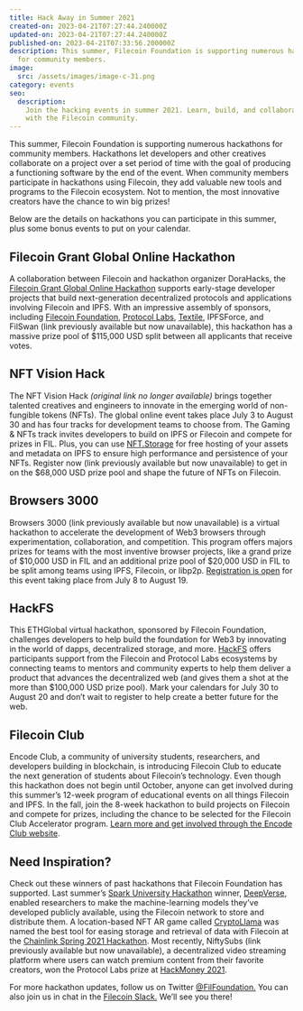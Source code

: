 ```yaml
---
title: Hack Away in Summer 2021
created-on: 2023-04-21T07:27:44.240000Z
updated-on: 2023-04-21T07:27:44.240000Z
published-on: 2023-04-21T07:33:56.200000Z
description: This summer, Filecoin Foundation is supporting numerous hackathons
  for community members.
image:
  src: /assets/images/image-c-31.png
category: events
seo:
  description:
    Join the hacking events in summer 2021. Learn, build, and collaborate
    with the Filecoin community.
---
```


This summer, Filecoin Foundation is supporting numerous hackathons for community members. Hackathons let developers and other creatives collaborate on a project over a set period of time with the goal of producing a functioning software by the end of the event. When community members participate in hackathons using Filecoin, they add valuable new tools and programs to the Filecoin ecosystem. Not to mention, the most innovative creators have the chance to win big prizes!

Below are the details on hackathons you can participate in this summer, plus some bonus events to put on your calendar.

## Filecoin Grant Global Online Hackathon

A collaboration between Filecoin and hackathon organizer DoraHacks, the [Filecoin Grant Global Online Hackathon](https://www.eventbrite.com/e/share-115k-prizes-filecoin-grant-online-hackathon-may-1-july-18-registration-159309796891) supports early-stage developer projects that build next-generation decentralized protocols and applications involving Filecoin and IPFS. With an impressive assembly of sponsors, including [Filecoin Foundation](/), [Protocol Labs](https://protocol.ai/), [Textile](https://www.textile.io/), IPFSForce, and FilSwan (link previously available but now unavailable), this hackathon has a massive prize pool of $115,000 USD split between all applicants that receive votes.

## NFT Vision Hack

The NFT Vision Hack _(original link no longer available)_ brings together talented creatives and engineers to innovate in the emerging world of non-fungible tokens (NFTs). The global online event takes place July 3 to August 30 and has four tracks for development teams to choose from. The Gaming & NFTs track invites developers to build on IPFS or Filecoin and compete for prizes in FIL. Plus, you can use [NFT.Storage](/ecosystem-explorer/nft-storage) for free hosting of your assets and metadata on IPFS to ensure high performance and persistence of your NFTs. Register now (link previously available but now unavailable) to get in on the $68,000 USD prize pool and shape the future of NFTs on Filecoin.

## Browsers 3000

Browsers 3000 (link previously available but now unavailable) is a virtual hackathon to accelerate the development of Web3 browsers through experimentation, collaboration, and competition. This program offers majors prizes for teams with the most inventive browser projects, like a grand prize of $10,000 USD in FIL and an additional prize pool of $20,000 USD in FIL to be split among teams using IPFS, Filecoin, or libp2p. [Registration is open](https://browsers3000.devpost.com/) for this event taking place from July 8 to August 19.

## HackFS

This ETHGlobal virtual hackathon, sponsored by Filecoin Foundation, challenges developers to help build the foundation for Web3 by innovating in the world of dapps, decentralized storage, and more. [HackFS](https://hackfs.com/) offers participants support from the Filecoin and Protocol Labs ecosystems by connecting teams to mentors and community experts to help them deliver a product that advances the decentralized web (and gives them a shot at the more than $100,000 USD prize pool). Mark your calendars for July 30 to August 20 and don’t wait to register to help create a better future for the web.

## Filecoin Club

Encode Club, a community of university students, researchers, and developers building in blockchain, is introducing Filecoin Club to educate the next generation of students about Filecoin’s technology. Even though this hackathon does not begin until October, anyone can get involved during this summer’s 12-week program of educational events on all things Filecoin and IPFS. In the fall, join the 8-week hackathon to build projects on Filecoin and compete for prizes, including the chance to be selected for the Filecoin Club Accelerator program. [Learn more and get involved through the Encode Club website](https://www.encode.club/).

## Need Inspiration?

Check out these winners of past hackathons that Filecoin Foundation has supported. Last summer’s [Spark University Hackathon](https://filecoin.io/blog/posts/spark-university-hackathon-winners-challenge-one/) winner, [DeepVerse](https://deepverse.co.uk/), enabled researchers to make the machine-learning models they’ve developed publicly available, using the Filecoin network to store and distribute them. A location-based NFT AR game called [CryptoLlama](https://testnets.opensea.io/) was named the best tool for easing storage and retrieval of data with Filecoin at the [Chainlink Spring 2021 Hackathon](https://blog.ipfs.io/2021-05-03-chainlink-recap/). Most recently, NiftySubs (link previously available but now unavailable), a decentralized video streaming platform where users can watch premium content from their favorite creators, won the Protocol Labs prize at [HackMoney 2021](https://defi.ethglobal.co/).

For more hackathon updates, follow us on Twitter [@FilFoundation.](https://twitter.com/filfoundation) You can also join us in chat in the [Filecoin Slack.](http://filecoin.io/slack) We’ll see you there!
